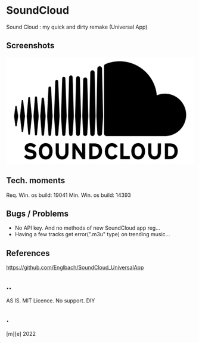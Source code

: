 # SoundCloud

Sound Cloud : my quick and dirty remake (Universal App)


## Screenshots

![Screenshot 1](Images/soundcloud.png)


## Tech. moments
Req. Win. os build: 19041
Min. Win. os build: 14393 



## Bugs / Problems
 
- No API key. And no methods of new SoundCloud app reg... 
- Having a few tracks get error(".m3u" type) on trending music... 


## References

https://github.com/Englbach/SoundCloud_UniversalApp


## ..

AS IS. MIT Licence. No support. DIY


## .

[m][e] 2022
